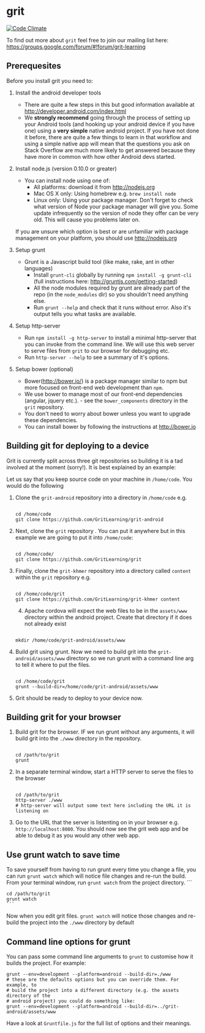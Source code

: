 # grit

[![Code Climate](https://codeclimate.com/github/GritLearning/grit.png)](https://codeclimate.com/github/GritLearning/grit)

To find out more about `grit` feel free to join our mailing list here: https://groups.google.com/forum/#!forum/grit-learning

## Prerequesites

Before you install grit you need to:

1. Install the android developer tools
    * There are quite a few steps in this but good information available at http://developer.android.com/index.html 
    * We **strongly recommend** going through the process of setting up your Android tools (and hooking up your android device if you have one) using a **very simple** native android project. If you have not done it before, there are quite a few things to learn in that workflow and using a simple native app will mean that the questions you ask on Stack Overflow are much more likely to get answered because they have more in common with how other Android devs started.
2. Install node.js (version 0.10.0 or greater)
    * You can install node using one of:
        * All platforms: download it from http://nodejs.org
        * Mac OS X only: Using homebrew e.g. `brew install node`
        * Linux only: Using your package manager. Don't forget to check what version of Node your package manager will give you. Some update infrequently so the version of node they offer can be very old. This will cause you problems later on.

    If you are unsure which option is best or are unfamiliar with package management on your platform, you should use http://nodejs.org
3. Setup grunt
    * Grunt is a Javascript build tool (like make, rake, ant in other languages)
        * Install `grunt-cli` globally by running `npm install -g grunt-cli` (full instructions here: http://gruntjs.com/getting-started) 
        * All the node modules required by grunt are already part of the repo (in the `node_modules` dir) so you shouldn't need anything else.
        * Run `grunt --help` and check that it runs without error. Also it's output tells you what tasks are available.
4. Setup http-server
    * Run `npm install -g http-server` to install a minimal http-server that you can invoke from the command line. We will use this web server to serve files from `grit` to our browser for debugging etc. 
    * Run `http-server --help` to see a summary of it's options.

5. Setup bower (optional)
    * Bower(http://bower.io/) is a package manager similar to npm but more focused on front-end web development than `npm`. 
    * We use bower to manage most of our front-end dependencies (angular, jquery etc.). - see the `bower_components` directory in the `grit` repository.
    * You don't need to worry about bower unless you want to upgrade these dependencies. 
    * You can install bower by following the instructions at  http://bower.io

## Building git for deploying to a device
Grit is currently split across three git repositories so building it is a tad involved at the moment (sorry!). It is best explained by an example:

Let us say that you keep source code on your machine in `/home/code`. You would do the following

1. Clone the `grit-android` repository into a directory in `/home/code` e.g.
    ```

    cd /home/code
    git clone https://github.com/GritLearning/grit-android
    ```
2. Next, clone the `grit` repository . You can put it anywhere but in this example we are going to put it into `/home/code`:
    ```

    cd /home/code/
    git clone https://github.com/GritLearning/grit
    ```
3. Finally, clone the `grit-khmer` repository into a directory called `content` within the `grit` repository e.g.
    ```

    cd /home/code/grit
    git clone https://github.com/GritLearning/grit-khmer content
    ```
    4. Apache cordova will expect the web files to be in the `assets/www` directory within the android project. Create that directory if it does not already exist
    ```

    mkdir /home/code/grit-android/assets/www
    ```
5. Build grit using grunt.
    Now we need to build grit into the `grit-android/assets/www` directory so we run grunt with a command line arg to tell it where to put the files.
    ```

    cd /home/code/grit
    grunt --build-dir=/home/code/grit-android/assets/www
    ```
6. Grit should be ready to deploy to your device now.

## Building grit for your browser 
1. Build grit for the browser.
    IF we run grunt without any arguments, it will build grit into the `./www` directory in the repository.
    ```

    cd /path/to/grit
    grunt
    ```
2. In a separate terminal window, start a HTTP server to serve the files to the browser
    ```

    cd /path/to/grit
    http-server ./www
    # http-server will output some text here including the URL it is listening on
    ```
3. Go to the URL that the server is listenting on in your browser e.g. `http://localhost:8080`. You should now see the grit web app and be able to debug it as you would any other web app.

## Use grunt watch to save time

To save yourself from having to run grunt every time you change a file, you can run `grunt watch` which will notice file changes and re-run the build. From your terminal window, run `grunt watch` from the project directory.
    ```

    cd /path/to/grit
    grunt watch
    ```
Now when you edit grit files. `grunt watch` will notice those changes and re-build the project into the `./www` directory by default

## Command line options for grunt

You can pass some command line arguments to `grunt` to customise how it builds the project. For example:
```
grunt --env=development --platform=android --build-dir=./www 
# these are the defaults options but you can override them. For example, to
# build the project into a different directory (e.g. the assets directory of the
# android project) you could do something like:
grunt --env=development --platform=android --build-dir=../grit-android/assets/www
```

Have a look at `Gruntfile.js` for the full list of options and their meanings.  

